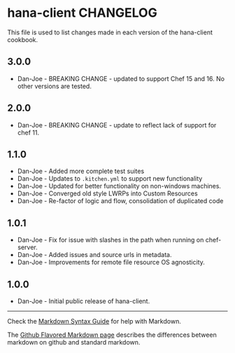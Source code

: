 hana-client CHANGELOG
===================

This file is used to list changes made in each version of the hana-client cookbook.

3.0.0
-----

- Dan-Joe - BREAKING CHANGE - updated to support Chef 15 and 16.  No other versions are tested.

2.0.0
-----

- Dan-Joe - BREAKING CHANGE - update to reflect lack of support for chef 11.

1.1.0
-----

- Dan-Joe - Added more complete test suites
- Dan-Joe - Updates to `.kitchen.yml` to support new functionality
- Dan-Joe - Updated for better functionality on non-windows machines.
- Dan-Joe - Converged old style LWRPs into Custom Resources
- Dan-Joe - Re-factor of logic and flow, consolidation of duplicated code

1.0.1
-----

- Dan-Joe - Fix for issue with slashes in the path when running on chef-server.
- Dan-Joe - Added issues and source urls in metadata.
- Dan-Joe - Improvements for remote file resource OS agnosticity.

1.0.0
-----

- Dan-Joe - Initial public release of hana-client.

- - -

Check the [Markdown Syntax Guide](http://daringfireball.net/projects/markdown/syntax) for help with Markdown.

The [Github Flavored Markdown page](http://github.github.com/github-flavored-markdown/) describes the differences between markdown on github and standard markdown.
